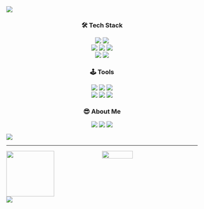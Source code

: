 <img src="https://capsule-render.vercel.app/api?type=waving&color=BDBDC8&height=150&section=header" />

  <h3 align="center">🛠️ Tech Stack</h3>
  <div align="center">

  <img src="https://img.shields.io/badge/Python-3766AB?style=flat-square&logo=Python&logoColor=white" /></a>
  <img src="https://img.shields.io/badge/Java-007396?style=flat-square&logo=Java&logoColor=white" /></a>
  <br>
  <img src="https://img.shields.io/badge/MySQL-4479A1?style=flat-square&logo=mysql&logoColor=white" /></a>
  <img src="https://img.shields.io/badge/html5-E34F26?style=flat-square&logo=html5&logoColor=white"></a>
  <img src="https://img.shields.io/badge/css-1572B6?flat-square&logo=css3&logoColor=white"></a>
  <br>
  <img src="https://img.shields.io/badge/javascript-F7DF1E?flat-square&logo=javascript&logoColor=black"></a>
  <img src="https://img.shields.io/badge/react-61DAFB?flat-square&logo=react&logoColor=black"></a>

  </div>

  <h3 align="center">🕹️ Tools</h3>
  <div align="center">

  <img src="https://img.shields.io/badge/Git-F05032?style=flat-square&logo=Git&logoColor=white" /></a>
  <img src="https://img.shields.io/badge/Github-181717?style=flat-square&logo=Github&logoColor=white" /></a>
  <img src="https://img.shields.io/badge/AWS-232F3E?style=flat-square&logo=amazonwebservices&logoColor=white" /></a>
  <br>
  <img src="https://img.shields.io/badge/VSCode-007ACC?style=flat-square&logo=visualstudiocode&logoColor=white" /></a>
  <img src="https://img.shields.io/badge/Notion-000000?style=flat-square&logo=notion&logoColor=white" /></a>
  <img src="https://img.shields.io/badge/Discord-5865F2?style=flat-square&logo=discord&logoColor=white" /></a>
  </div>

  <h3 align="center">😎 About Me</h3>
  <div align="center">

  <a href="mailto:ohhs1010@gmail.com"><img
      src="https://img.shields.io/badge/Gmail-EA4335?style=flat-square&logo=Gmail&logoColor=white&link=ohhs1010@gmail.com" /></a>
  <a href="https://velog.io/@kafoo0105/posts"><img
      src="https://img.shields.io/badge/Velog-EA4365?style=flat-square&logo=Velog&logoColor=white&link=(https://velog.io/@kafoo0105/posts)" /></a>
  <a href="http://platinum-beam-072.notion.site"><img
      src="https://img.shields.io/badge/Notion-000000?style=flat-square&logo=notion&logoColor=white" /></a>

  </div>

  <img src="https://github-readme-stats.vercel.app/api?username=kafoo0105" />

  <hr>

  <div style="width: 100%; display: flex;">
    <img src="https://render.gitanimals.org/lines/kafoo0105?pet-id=632092787304123293" width="50%" height="120" />
    <img src="https://render.gitanimals.org/farms/kafoo0105" width="40%" />
  </div>

  <img src="https://capsule-render.vercel.app/api?type=waving&color=BDBDC8&height=150&section=footer" />

